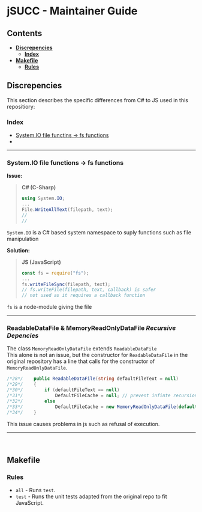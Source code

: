 # jSUCC - Maintainer Guide
## Contents
- [**Discrepencies**](#discrepencies)
    - [**Index**](#index)
- [**Makefile**](#makefile)
    - [**Rules**](#rules)

## Discrepencies
This section describes the specific differences from C# to JS used in this repositiory:
### Index
- [System.IO file functins &rightarrow; fs functions](#systemio-file-functions-%E2%86%92-fs-functions)
- []()
 
___
### System.IO file functions &rightarrow; fs functions
**Issue:**
> **C# (C-Sharp)**
> ```cs
> using System.IO;
> ...
> File.WriteAllText(filepath, text);
> // 
> // 
> ```
`System.IO` is a C# based system namespace to suply functions such as file manipulation

**Solution:**
> **JS (JavaScript)**
> ```js
> const fs = require("fs");
> ...
> fs.writeFileSync(filepath, text);
> // fs.writeFile(filepath, text, callback) is safer 
> // not used as it requires a callback function 
> ```
`fs` is a node-module giving the file

___

### ReadableDataFile & MemoryReadOnlyDataFile _Recursive Depencies_
The class `MemoryReadOnlyDataFile` extends `ReadableDataFile`  
This alone is not an issue, but the constructor for `ReadableDataFile` in the original repository has a line that calls for the constructor of `MemoryReadOnlyDataFile`.
```cs
/*28*/    public ReadableDataFile(string defaultFileText = null)
/*29*/    {
/*30*/        if (defaultFileText == null)
/*31*/            DefaultFileCache = null; // prevent infinte recursion lol
/*32*/        else
/*33*/            DefaultFileCache = new MemoryReadOnlyDataFile(default, null);
/*34*/    }
```
This issue causes problems in js such as refusal of execution.


___

&nbsp;

## Makefile
### Rules
* `all` - Runs `test`.
* `test` - Runs the unit tests adapted from the original repo to fit JavaScript.
